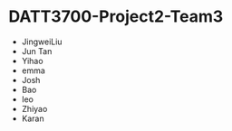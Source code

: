 # DATT3700-Project2-Team3

- JingweiLiu
- Jun Tan
- Yihao
- emma
- Josh
- Bao
- leo
- Zhiyao
- Karan

